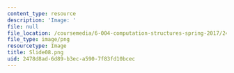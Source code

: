 ```yaml
---
content_type: resource
description: 'Image: '
file: null
file_location: /coursemedia/6-004-computation-structures-spring-2017/2478d8ad6d89b3eca5907f83fd10bcec_Slide08.png
file_type: image/png
resourcetype: Image
title: Slide08.png
uid: 2478d8ad-6d89-b3ec-a590-7f83fd10bcec
---
```

